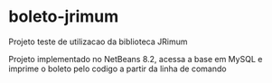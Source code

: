 # boleto-jrimum
Projeto teste de utilizacao da biblioteca JRimum

Projeto implementado no NetBeans 8.2, acessa a base em MySQL e imprime o boleto pelo codigo a partir da linha de comando

